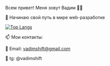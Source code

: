 Всем привет! Меня зовут Вадим :raising_hand_man:

:small_blue_diamond: Начинаю свой путь в мире web-разработке

[![Top Langs](https://github-readme-stats.vercel.app/api/top-langs/?username=vadimshift&langs_count=8)](https://github.com/vadimshift/github-readme-stats)


:mailbox: Мои контакты:

:small_orange_diamond: Email: vadimshift@gmail.com

:small_orange_diamond: tg: @vadimshift
